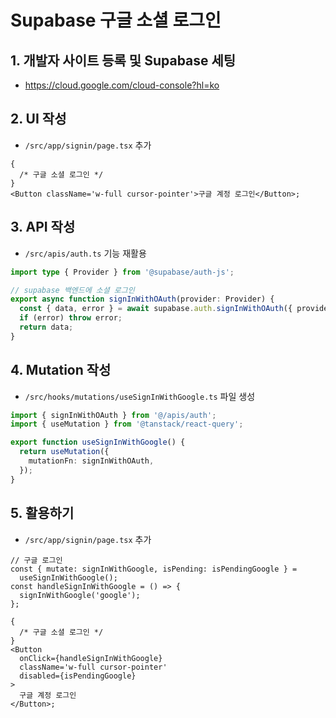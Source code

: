 # Supabase 구글 소셜 로그인

## 1. 개발자 사이트 등록 및 Supabase 세팅

- https://cloud.google.com/cloud-console?hl=ko

## 2. UI 작성

- `/src/app/signin/page.tsx` 추가

```tsx
{
  /* 구글 소셜 로그인 */
}
<Button className='w-full cursor-pointer'>구글 계정 로그인</Button>;
```

## 3. API 작성

- `/src/apis/auth.ts` 기능 재활용

```ts
import type { Provider } from '@supabase/auth-js';
```

```ts
// supabase 백엔드에 소셜 로그인
export async function signInWithOAuth(provider: Provider) {
  const { data, error } = await supabase.auth.signInWithOAuth({ provider });
  if (error) throw error;
  return data;
}
```

## 4. Mutation 작성

- `/src/hooks/mutations/useSignInWithGoogle.ts` 파일 생성

```ts
import { signInWithOAuth } from '@/apis/auth';
import { useMutation } from '@tanstack/react-query';

export function useSignInWithGoogle() {
  return useMutation({
    mutationFn: signInWithOAuth,
  });
}
```

## 5. 활용하기

- `/src/app/signin/page.tsx` 추가

```tsx
// 구글 로그인
const { mutate: signInWithGoogle, isPending: isPendingGoogle } =
  useSignInWithGoogle();
const handleSignInWithGoogle = () => {
  signInWithGoogle('google');
};
```

```tsx
{
  /* 구글 소셜 로그인 */
}
<Button
  onClick={handleSignInWithGoogle}
  className='w-full cursor-pointer'
  disabled={isPendingGoogle}
>
  구글 계정 로그인
</Button>;
```

